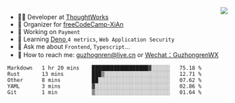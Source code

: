 <img align="right" src="https://github-readme-stats.vercel.app/api?username=guzhongren&show_icons=true&icon_color=805AD5&text_color=000&bg_color=ffffff&hide_title=true" />

- 👨‍💻  Developer at [ThoughtWorks](https://thoughtworks.com)
- 🏢 Organizer for [freeCodeCamp-XiAn](https://github.com/orgs/freeCodeCamp-XiAn)
- 🔭 Working on `Payment`
- 🌱 Learning [Deno](https://deno.land/),`4 metrics`,  `Web Application Security`
- 💬 Ask me about `Frontend`, `Typescript`...
- 🔎 How to reach me: [guzhognren@live.cn](guzhognren@live.cn) or [Wechat：GuzhongrenWX]()

<!--START_SECTION:waka-->
```text
Markdown   1 hr 20 mins    ██████████████████▓░░░░░░   75.18 % 
Rust       13 mins         ███▒░░░░░░░░░░░░░░░░░░░░░   12.71 % 
Other      8 mins          ██░░░░░░░░░░░░░░░░░░░░░░░   07.62 % 
YAML       3 mins          ▓░░░░░░░░░░░░░░░░░░░░░░░░   02.86 % 
Git        1 min           ▒░░░░░░░░░░░░░░░░░░░░░░░░   01.64 % 
```
<!--END_SECTION:waka-->

